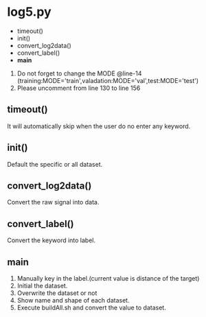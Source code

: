 # log5.py

* timeout() 
* init()
* convert_log2data()
* convert_label()
* __main__

1. Do not forget to change the MODE @line-14 (training:MODE='train',valadation:MODE='val',test:MODE='test')
2. Please uncomment from line 130 to line 156

## timeout() 
It will automatically skip when the user do no enter any keyword.

## init()
Default the specific or all dataset.

## convert_log2data()
Convert the raw signal into data.

## convert_label()
Convert the keyword into label.

## __main__
1. Manually key in the label.(current value is distance of the target)
2. Initial the dataset.
3. Overwrite the dataset or not
4. Show name and shape of each dataset.
5. Execute buildAll.sh and convert the value to dataset.
